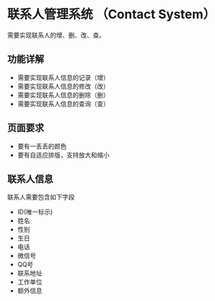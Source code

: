 # 联系人管理系统 （Contact System）
需要实现联系人的增、删、改、查。
## 功能详解
 + 需要实现联系人信息的记录（增）
 + 需要实现联系人信息的修改（改）
 + 需要实现联系人信息的删除（删）
 + 需要实现联系人信息的查询（查）
## 页面要求
 + 要有一丢丢的颜色
 + 要有自适应排版，支持放大和缩小
## 联系人信息
联系人需要包含如下字段
 + ID(唯一标示)
 + 姓名
 + 性别
 + 生日
 + 电话
 + 微信号
 + QQ号
 + 联系地址
 + 工作单位
 + 额外信息
